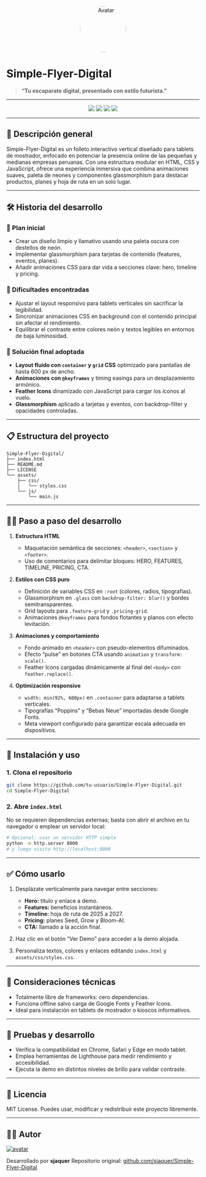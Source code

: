 <p align="center">
  <img src="https://avatars.githubusercontent.com/u/72231436?v=4" alt="Avatar" width="120" style="border-radius: 50%;" />
</p>

# Simple-Flyer-Digital

> **“Tu escaparate digital, presentado con estilo futurista.”**

---

<p align="center">
  <img src="https://img.shields.io/badge/HTML-5-E34F26?logo=html5&logoColor=white" />
  <img src="https://img.shields.io/badge/CSS-3-1572B6?logo=css3&logoColor=white" />
  <img src="https://img.shields.io/badge/JavaScript-ES6-F7DF1E?logo=javascript&logoColor=black" />
  <img src="https://img.shields.io/badge/License-MIT-green" />
</p>

---

## 🧠 Descripción general

Simple-Flyer-Digital es un folleto interactivo vertical diseñado para tablets de mostrador, enfocado en potenciar la presencia online de las pequeñas y medianas empresas peruanas. Con una estructura modular en HTML, CSS y JavaScript, ofrece una experiencia inmersiva que combina animaciones suaves, paleta de neones y componentes glassmorphism para destacar productos, planes y hoja de ruta en un solo lugar.

---

## 🛠️ Historia del desarrollo

### 🔹 Plan inicial

* Crear un diseño limpio y llamativo usando una paleta oscura con destellos de neón.
* Implementar glassmorphism para tarjetas de contenido (features, eventos, planes).
* Añadir animaciones CSS para dar vida a secciones clave: hero, timeline y pricing.

### 🔹 Dificultades encontradas

* Ajustar el layout responsivo para tablets verticales sin sacrificar la legibilidad.
* Sincronizar animaciones CSS en background con el contenido principal sin afectar el rendimiento.
* Equilibrar el contraste entre colores neón y textos legibles en entornos de baja luminosidad.

### 🔹 Solución final adoptada

* **Layout fluido con `container` y `grid` CSS** optimizado para pantallas de hasta 600 px de ancho.
* **Animaciones con `@keyframes`** y timing easings para un desplazamiento armónico.
* **Feather Icons** dinamizado con JavaScript para cargar los íconos al vuelo.
* **Glassmorphism** aplicado a tarjetas y eventos, con backdrop-filter y opacidades controladas.

---

## 📋 Estructura del proyecto

```
Simple-Flyer-Digital/
├── index.html
├── README.md
├── LICENSE
└── assets/
    ├── css/
    │   └── styles.css
    └── js/
        └── main.js
```

---

## 🚶‍♂️ Paso a paso del desarrollo

1. **Estructura HTML**

   * Maquetación semántica de secciones: `<header>`, `<section>` y `<footer>`.
   * Uso de comentarios para delimitar bloques: HERO, FEATURES, TIMELINE, PRICING, CTA.

2. **Estilos con CSS puro**

   * Definición de variables CSS en `:root` (colores, radios, tipografías).
   * Glassmorphism en `.glass` con `backdrop-filter: blur()` y bordes semitransparentes.
   * Grid layouts para `.feature-grid` y `.pricing-grid`.
   * Animaciones `@keyframes` para fondos flotantes y planos con efecto levitación.

3. **Animaciones y comportamiento**

   * Fondo animado en `<header>` con pseudo-elementos difuminados.
   * Efecto “pulse” en botones CTA usando `animation` y `transform: scale()`.
   * Feather Icons cargadas dinámicamente al final del `<body>` con `feather.replace()`.

4. **Optimización responsive**

   * `width: min(92%, 600px)` en `.container` para adaptarse a tablets verticales.
   * Tipografías “Poppins” y “Bebas Neue” importadas desde Google Fonts.
   * Meta viewport configurado para garantizar escala adecuada en dispositivos.

---

## 💾 Instalación y uso

### 1. Clona el repositorio

```bash
git clone https://github.com/tu-usuario/Simple-Flyer-Digital.git
cd Simple-Flyer-Digital
```

### 2. Abre `index.html`

No se requieren dependencias externas; basta con abrir el archivo en tu navegador o emplear un servidor local:

```bash
# Opcional: usar un servidor HTTP simple
python -m http.server 8000
# y luego visita http://localhost:8000
```

---

## ✅ Cómo usarlo

1. Desplázate verticalmente para navegar entre secciones:

   * **Hero:** título y enlace a demo.
   * **Features:** beneficios instantáneos.
   * **Timeline:** hoja de ruta de 2025 a 2027.
   * **Pricing:** planes Seed, Grow y Bloom-AI.
   * **CTA:** llamado a la acción final.

2. Haz clic en el botón “Ver Demo” para acceder a la demo alojada.

3. Personaliza textos, colores y enlaces editando `index.html` y `assets/css/styles.css`.

---

## 📌 Consideraciones técnicas

* Totalmente libre de frameworks: cero dependencias.
* Funciona offline salvo carga de Google Fonts y Feather Icons.
* Ideal para instalación en tablets de mostrador o kioscos informativos.

---

## 🧪 Pruebas y desarrollo

* Verifica la compatibilidad en Chrome, Safari y Edge en modo tablet.
* Emplea herramientas de Lighthouse para medir rendimiento y accesibilidad.
* Ejecuta la demo en distintos niveles de brillo para validar contraste.

---

## 📝 Licencia

MIT License. Puedes usar, modificar y redistribuir este proyecto libremente.

---

## 👨‍💻 Autor

[![avatar](https://avatars.githubusercontent.com/u/72231436?v=4)](https://github.com/sjaquer)

Desarrollado por **sjaquer**
Repositorio original: [github.com/sjaquer/Simple-Flyer-Digital](https://github.com/sjaquer/Simple-Flyer-Digital)
